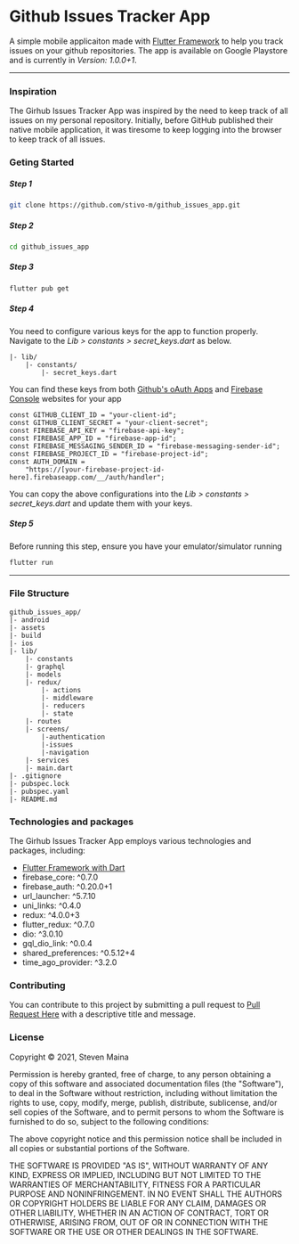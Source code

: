 # Github Issues Tracker App

A simple mobile applicaiton made with [Flutter Framework](https://flutter.dev/) to help you track issues on your github repositories. The app is available on Google Playstore and is currently in _Version: 1.0.0+1_.

---

### Inspiration

The Girhub Issues Tracker App was inspired by the need to keep track of all issues on my personal repository. Initially, before GitHub published their native mobile application, it was tiresome to keep logging into the browser to keep track of all issues.

### Geting Started

##### Step 1

```Bash
git clone https://github.com/stivo-m/github_issues_app.git
```

##### Step 2

```Bash
cd github_issues_app
```

##### Step 3

```Bash
flutter pub get
```

##### Step 4

You need to configure various keys for the app to function properly. Navigate to the _Lib > constants > secret_keys.dart_ as below.

```
|- lib/
    |- constants/
        |- secret_keys.dart
```

You can find these keys from both [Github's oAuth Apps](https://github.com/settings/developers) and [Firebase Console](https://console.firebase.google.com/) websites for your app

```
const GITHUB_CLIENT_ID = "your-client-id";
const GITHUB_CLIENT_SECRET = "your-client-secret";
const FIREBASE_API_KEY = "firebase-api-key";
const FIREBASE_APP_ID = "firebase-app-id";
const FIREBASE_MESSAGING_SENDER_ID = "firebase-messaging-sender-id";
const FIREBASE_PROJECT_ID = "firebase-project-id";
const AUTH_DOMAIN =
    "https://[your-firebase-project-id-here].firebaseapp.com/__/auth/handler";
```

You can copy the above configurations into the _Lib > constants > secret_keys.dart_ and update them with your keys.

##### Step 5

Before running this step, ensure you have your emulator/simulator running

```Bash
flutter run
```

---

### File Structure

```
github_issues_app/
|- android
|- assets
|- build
|- ios
|- lib/
    |- constants
    |- graphql
    |- models
    |- redux/
        |- actions
        |- middleware
        |- reducers
        |- state
    |- routes
    |- screens/
        |-authentication
        |-issues
        |-navigation
    |- services
    |- main.dart
|- .gitignore
|- pubspec.lock
|- pubspec.yaml
|- README.md
```

### Technologies and packages

The Girhub Issues Tracker App employs various technologies and packages, including:

- [Flutter Framework with Dart](https://flutter.dev/)
- firebase_core: ^0.7.0
- firebase_auth: ^0.20.0+1
- url_launcher: ^5.7.10
- uni_links: ^0.4.0
- redux: ^4.0.0+3
- flutter_redux: ^0.7.0
- dio: ^3.0.10
- gql_dio_link: ^0.0.4
- shared_preferences: ^0.5.12+4
- time_ago_provider: ^3.2.0

### Contributing

You can contribute to this project by submitting a pull request to [Pull Request Here](https://github.com/stivo-m/github_issues_app/pulls) with a descriptive title and message.

### License

Copyright &copy; 2021, Steven Maina

Permission is hereby granted, free of charge, to any person obtaining a copy of this software and associated documentation files (the "Software"), to deal in the Software without restriction, including without limitation the rights to use, copy, modify, merge, publish, distribute, sublicense, and/or sell copies of the Software, and to permit persons to whom the Software is furnished to do so, subject to the following conditions:

The above copyright notice and this permission notice shall be included in all copies or substantial portions of the Software.

THE SOFTWARE IS PROVIDED "AS IS", WITHOUT WARRANTY OF ANY KIND, EXPRESS OR IMPLIED, INCLUDING BUT NOT LIMITED TO THE WARRANTIES OF MERCHANTABILITY, FITNESS FOR A PARTICULAR PURPOSE AND NONINFRINGEMENT. IN NO EVENT SHALL THE AUTHORS OR COPYRIGHT HOLDERS BE LIABLE FOR ANY CLAIM, DAMAGES OR OTHER LIABILITY, WHETHER IN AN ACTION OF CONTRACT, TORT OR OTHERWISE, ARISING FROM, OUT OF OR IN CONNECTION WITH THE SOFTWARE OR THE USE OR OTHER DEALINGS IN THE SOFTWARE.
